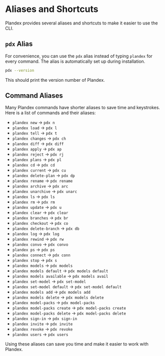 # Aliases and Shortcuts

Plandex provides several aliases and shortcuts to make it easier to use the CLI.

## `pdx` Alias

For convenience, you can use the `pdx` alias instead of typing `plandex` for every command. The alias is automatically set up during installation.

```bash
pdx --version
```

This should print the version number of Plandex.

## Command Aliases

Many Plandex commands have shorter aliases to save time and keystrokes. Here is a list of commands and their aliases:

- `plandex new` → `pdx n`
- `plandex load` → `pdx l`
- `plandex tell` → `pdx t`
- `plandex changes` → `pdx ch`
- `plandex diff` → `pdx diff`
- `plandex apply` → `pdx ap`
- `plandex reject` → `pdx rj`
- `plandex plans` → `pdx pl`
- `plandex cd` → `pdx cd`
- `plandex current` → `pdx cu`
- `plandex delete-plan` → `pdx dp`
- `plandex rename` → `pdx rename`
- `plandex archive` → `pdx arc`
- `plandex unarchive` → `pdx unarc`
- `plandex ls` → `pdx ls`
- `plandex rm` → `pdx rm`
- `plandex update` → `pdx u`
- `plandex clear` → `pdx clear`
- `plandex branches` → `pdx br`
- `plandex checkout` → `pdx co`
- `plandex delete-branch` → `pdx db`
- `plandex log` → `pdx log`
- `plandex rewind` → `pdx rw`
- `plandex convo` → `pdx convo`
- `plandex ps` → `pdx ps`
- `plandex connect` → `pdx conn`
- `plandex stop` → `pdx s`
- `plandex models` → `pdx models`
- `plandex models default` → `pdx models default`
- `plandex models available` → `pdx models avail`
- `plandex set-model` → `pdx set-model`
- `plandex set-model default` → `pdx set-model default`
- `plandex models add` → `pdx models add`
- `plandex models delete` → `pdx models delete`
- `plandex model-packs` → `pdx model-packs`
- `plandex model-packs create` → `pdx model-packs create`
- `plandex model-packs delete` → `pdx model-packs delete`
- `plandex sign-in` → `pdx sign-in`
- `plandex invite` → `pdx invite`
- `plandex revoke` → `pdx revoke`
- `plandex users` → `pdx users`

Using these aliases can save you time and make it easier to work with Plandex.
